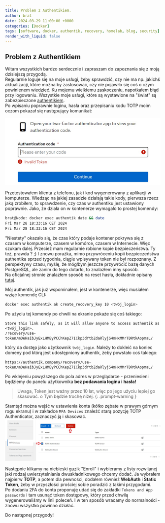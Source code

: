 ```yaml
---
title: Problem z Authentikiem.
author: brat
date: 2024-03-29 11:00:00 +0000
categories: [Docker]
tags: [software, docker, authentik, recovery, homelab, blog, security]
render_with_liquid: false
---
```


## Problem z Authentikiem

Witam wszystkich bardzo serdecznie i zapraszam do zapoznania się z moją dzisiejszą przygodą.  
Regularnie loguje się na moje usługi, żeby sprawdzić, czy nie ma np. jakichś aktualizacji, które można by zastosować, czy nie pojawiło się coś o czym powinienem wiedzieć. Ku mojemu wielkiemu zaskoczeniu, napotkałem błąd przy logowaniu. Wszystkie moje usługi, które są wystawione na "świat" są zabezpieczone [authentikiem](https://goauthentik.io/).  
Po wpisaniu poprawnie loginu, hasła oraz przepisaniu kodu TOTP moim oczom pokazał się następujący komunikat:

![Invalid token](/assets/img/2024-03-29/auth1.jpg) 

Przetestowałem klienta z telefonu, jak i kod wygenerowany z aplikacji w komputerze. 
Wiedząc na jakiej zasadzie działają takie kody, pierwsza rzecz jaką zrobiłem, to sprawdzenie, czy czas w authentiku jest ustawiony poprawnie. Jako, że działa on w kontenerze wymagało to prostej komendy:

```bash
brat@Node: docker exec authentik date && date  
Fri Mar 28 18:33:16 CET 2024
Fri Mar 28 18:33:16 CET 2024
```

"Niestety" okazało się, że czas który podaje kontener pokrywa się z czasem w komputerze, czasem w komórce, czasem w Internecie. Więc szukam dalej. Przecież mam regularnie robione kopie bezpieczeństwa. Ty też, prawda ? ;) I znowu porażka, mimo przywróceniu kopii bezpieczeństwa authentika sprzed tygodnia, ciągle wpisywany token nie był rozpoznany. Z perspektywy czasu, myślę, że mógłbym jeszcze przywrócić bazę danych PostgreSQL, ale zanim do tego dotarło, to znalazłem inny sposób.  
Na oficjalnej stronie znalazłem sposób na reset hasła, dokładnie opisany [tutaj](https://docs.goauthentik.io/docs/troubleshooting/login).

Mój authentik, jak już wspominałem, jest w kontenerze, więc musiałem wziąć komendę CLI:
```bash
docker exec authentik ak create_recovery_key 10 <twój_login>
```
Po użyciu tej komendy po chwili na ekranie pokaże się coś takiego:
```
Store this link safely, as it will allow anyone to access authentik as <twój_login>.
/recovery/use-token/mOeHaibJyExLHMByPCChKepZ7ICkp3dYtbZdaRlyjS4mHxMMrTDRtkAopmaL/
```
który da dostęp jako użytkownik `twój_login`. Należy to dokleić na koniec domeny pod którą jest udostępniony authentik, żeby powstało coś takiego:
```
https://authentik.company/recovery/use-token/mOeHaibJyExLHMByPCChKepZ7ICkp3dYtbZdaRlyjS4mHxMMrTDRtkAopmaL/
```

Po wklejeniu powyższego do pola adres w przeglądarce - przeniesieni będziemy do panelu użytkownika **bez podawania loginu i hasła!**  
>Uwaga, Token jest ważny przez 10 lat, więc po jego użyciu lepiej go skasować. o Tym będzie trochę niżej.
{: .prompt-warning }

Stamtąd można wejść w ustawienia konta (kółko zębate w prawym górnym rogu ekranu) i w zakładce `MFA Devices` znaleźć starą pozycję TOTP Authenticator, zaznaczyć ją i skasować.
![kasowanie TOTP](/assets/img/2024-03-29/auth2.jpg)

Następnie klikamy na niebieski guzik "Enroll" i wybieramy z listy rozwijanej jaki rodzaj uwierzytelniania dwuskładnikowego chcemy dodać. Ja wybrałem najpierw **TOTP**, a potem dla pewności, dodałem również **WebAuth** i **Static Token**, żeby w przyszłości prościej sobie poradzić z takimi przygodami.  
Po dodaniu 2FA do konta proponuję udać się do zakładki `Tokens and App passwords` i tam usunąć token dostępowy, który przed chwilą wygenerowaliśmy w linii poleceń.
I w ten sposób wracamy do normalności - znowu wszystko powinno działać.  

Do następnej przygody!
